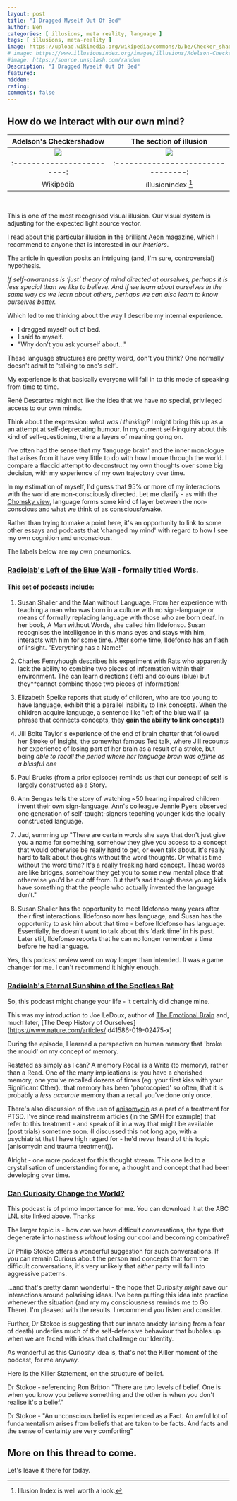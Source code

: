 ```yaml
---
layout: post
title: "I Dragged Myself Out Of Bed"
author: Ben
categories: [ illusions, meta reality, language ]
tags: [ illusions, meta-reality ]
image: https://upload.wikimedia.org/wikipedia/commons/b/be/Checker_shadow_illusion.svg
# image: https://www.illusionsindex.org/images/illusions/Adelson-Checkershadow/33_adelson_rollover2.png
#image: https://source.unsplash.com/random
Description: "I Dragged Myself Out Of Bed"
featured:
hidden:
rating:
comments: false 
---
```

## How do we interact with our own mind?

| Adelson's Checkershadow   | The section of illusion |
| :------------------------:|:--------------------------------:
| ![](https://upload.wikimedia.org/wikipedia/commons/b/be/Checker_shadow_illusion.svg) | ![](https://www.illusionsindex.org/images/illusions/Adelson-Checkershadow/33_adelson_rollover2.png) |
| :------------------------:|:--------------------------------: |
| Wikipedia                 | illusionindex [^illusionindex] |   

[^illusionindex]: Illusion Index is well worth a look.

[somelink]:https://www.illusionsindex.org/ir/checkershadow

<br>


This is one of the most recognised visual illusion. Our visual system is adjusting for the expected light source vector. 

I read about this particular illusion in the brilliant [ Aeon ](https://aeon.co/essays/is-there-a-symmetry-between-metacognition-and-mindreading) magazine, which I recommend to anyone that is interested in our *interiors*.

The article in question posits an intriguing (and, I'm sure, controversial) hypothesis.

*If self-awareness is ‘just’ theory of mind directed at ourselves, perhaps it is less special than we like to believe. And if we learn about ourselves in the same way as we learn about others, perhaps we can also learn to know ourselves better.*

Which led to me thinking about the way I describe my internal experience.
- I dragged myself out of bed.
- I said to myself.
- "Why don't you ask yourself about..."

These language structures are pretty weird, don't you think? One normally doesn't admit to 'talking to one's self'.

My experience is that basically everyone will fall in to this mode of speaking from time to time. 

René Descartes might not like the idea that we have no special, privileged access to our own minds. 

Think about the expression: *what was I thinking?* I might bring this up as a an attempt at self-deprecating humour. In my current self-inquiry about this kind of self-questioning, there a layers of meaning going on. 

I've often had the sense that my 'language brain' and the inner monologue that arises from it have very little to do with how I move through the world. I compare a flaccid attempt to deconstruct my own thoughts over some big decision, with my experience of my own trajectory over time.

In my estimation of myself, I'd guess that 95% or more of my interactions with the world are non-consciously directed. Let me clarify - as with the [Chomsky view](https://youtu.be/5YXXGHwmogU), language forms some kind of layer between the non-conscious and what we think of as conscious/awake.

Rather than trying to make a point here, it's an opportunity to link to some other essays and podcasts that 'changed my mind' with regard to how I see my own cognition and unconscious.

The labels below are my own pneumonics. 

### [Radiolab's Left of the Blue Wall](https://www.wnycstudios.org/podcasts/radiolab/episodes/91725-words) - formally titled Words.

#### This set of podcasts include: 

1. Susan Shaller and the Man without Language. From her experience with teaching a man who was born in a 
culture with no sign-language or means of formally replacing language with those who are born deaf. In her
book, A Man without Words, she called him Ildefonso. Susan recognises the intelligence in this mans eyes and stays with him, interacts with him for some time. After some time, Ildefonso has an flash of insight. "Everything has a Name!"

2. Charles Fernyhough describes his experiment with Rats who apparently lack the ability to combine two pieces of information within their environment. The can learn directions (left) and colours (blue) but they**cannot combine those two pieces of information!

3. Elizabeth Spelke reports that study of children, who are too young to have language, exhibit this a 
parallel inability to link concepts.  When the children acquire language, a sentence like 'left of the blue wall' (a phrase that connects concepts, they **gain the ability to link concepts!**)

4. Jill Bolte Taylor's experience of the end of brain chatter that followed her [Stroke of Insight](https://youtu.be/UyyjU8fzEYU), the somewhat famous Ted talk, where Jill recounts her experience of losing part of her brain as a result of a stroke, but being *able to recall the period where her language brain was offline as a blissful one*

5. Paul Brucks (from a prior episode) reminds us that our concept of self is largely constructed as a Story.

6. Ann Sengas tells the story of watching ~50 hearing impaired children invent their own sign-language. Ann's colleague Jennie Pyers observed one generation of self-taught-signers teaching younger kids the locally constructed language.

7. Jad, summing up "There are certain words she says that don't just give you a name for something, somehow they give you access to a concept that would otherwise be really hard to get, or even talk about. It's really hard to talk about thoughts without the word thoughts. Or what is time without the word time? It's a really freaking hard concept. These words are like bridges, somehow they get you to some new mental place that otherwise you'd be cut off from. But that’s sad though these young kids have something that the people who actually invented the language don’t."

8. Susan Shaller has the opportunity to meet Ildefonso many years after their first interactions. Ildefonso now has language, and Susan has the opportunity to ask him about that time - before Ildefonso has language. Essentially, he doesn't want to talk about this 'dark time' in his past. Later still, Ildefonso reports that he can no longer remember a time before he had language.


Yes, this podcast review went on *way* longer than intended. It was a game changer for me. I can't recommend it highly enough.


### [Radiolab's Eternal Sunshine of the Spotless Rat](https://www.wnycstudios.org/podcasts/radiolab/episodes/91569-memory-and-forgetting)

So, this podcast might change your life - it certainly did change mine. 

This was my introduction to Joe LeDoux, author of [The Emotional Brain](https://psycnet.apa.org/record/1996-98824-000) and, much later, [The Deep History of Ourselves](https://www.nature.com/articles/ d41586-019-02475-x)

During the episode, I learned a perspective on human memory that 'broke the mould' on my concept of memory. 

Restated as simply as I can? A memory Recall is a Write (to memory), rather than a Read. One of the many implications is: you have a cherished memory, one you've recalled dozens of times (eg: your first kiss with your Significant Other).. that memory has been 'photocopied' so often, that it is probably a *less accurate* memory than a recall you've done only once.

There's also discussion of the use of [anisomycin](https://en.wikipedia.org/wiki/Anisomycin) as a part of a treatment for PTSD. I've since read mainstream articles (in the SMH for example) that refer to this treatment - and speak of it in a way that might be available (post trials) sometime soon. (I discussed this not long ago, with a psychiatrist that I have high regard for - he'd never heard of this topic (anisomycin and trauma treatment)).

Alright - one more podcast for this thought stream. This one led to a crystalisation of understanding for me, a thought and concept that had been developing over time. 

### [Can Curiosity Change the World?](https://www.abc.net.au/radionational/programs/latenightlive/the-relationship-between-certainty-and-nationalism/9761978)

This podcast is of primo importance for me. You can download it at the ABC LNL site linked above. Thanks

The larger topic is - how can we have difficult conversations, the type that degenerate into nastiness *without* losing our cool and becoming combative?

Dr Philip Stokoe offers a wonderful suggestion for such conversations. If you can remain Curious about the person and concepts that form the difficult conversations, it's very unlikely that *either* party will fall into aggressive patterns.

...and that's pretty damn wonderful - the hope that Curiosity *might* save our interactions around polarising ideas. I've been putting this idea into practice whenever the situation (and my my consciousness reminds me to Go There). I'm pleased with the results. I recommend you listen and consider.

Further, Dr Stokoe is suggesting that our innate anxiety (arising from a fear of death) underlies much of the self-defensive behaviour that bubbles up when we are faced with ideas that challenge our Identity.

As wonderful as this Curiosity idea is, that's not the Killer moment of the podcast, for me anyway. 

Here is the Killer Statement, on the structure of belief.

Dr Stokoe - referencing Ron Britton "There are two levels of belief. One is when you know you believe something and the other is when you don't realise it's a belief."

Dr Stokoe - "An unconscious belief is experienced as a Fact. An awful lot of fundamentalism arises from beliefs that are taken to be facts. And facts and the sense of certainty are very comforting"


## More on this thread to come.

Let's leave it there for today.